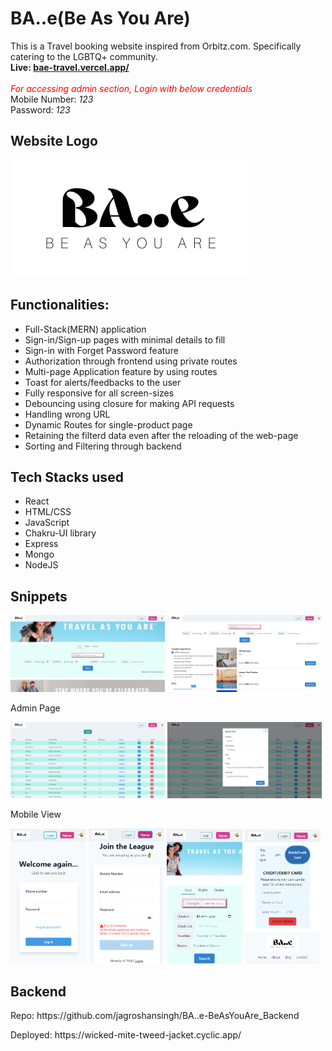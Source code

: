 # BA..e(Be As You Are)

This is a Travel booking website inspired from Orbitz.com.
Specifically catering to the LGBTQ+ community.</br>
<b>Live: <a href="bae-travel.vercel.app/">bae-travel.vercel.app/</a></b>
<br/>
<br/>
<i style="color: red;">For accessing admin section, Login with below credentials</i></br>
Mobile Number: <i>123</i></br>
Password: <i>123</i>


<h2>Website Logo</h2>
<img src="./BA..e_logo.png" alt="project logo"/>

<h2>Functionalities:</h2>
<ul>
  <li> Full-Stack(MERN) application</li>
  <li> Sign-in/Sign-up pages with minimal details to fill</li>
  <li> Sign-in with Forget Password feature</li>
  <li> Authorization through frontend using private routes</li>
  <li> Multi-page Application feature by using routes</li>
  <li> Toast for alerts/feedbacks to the user</li>
  <li> Fully responsive for all screen-sizes</li>
  <li> Debouncing using closure for making API requests</li>
  <li> Handling wrong URL</li>
  <li> Dynamic Routes for single-product page</li>
  <li> Retaining the filterd data even after the reloading of the web-page</li>
  <li> Sorting and Filtering through backend</li>
</ul>

<h2>Tech Stacks used</h2>
<ul>
  <li>React</li>
  <li>HTML/CSS</li>
  <li>JavaScript</li>
  <li>Chakru-UI library</li>
  <li>Express</li>
  <li>Mongo</li>
  <li>NodeJS</li>
</ul>

<h2> Snippets</h2>
<div>
<div>
  <img src="./Frontend/pics/Bae LandingPage.png" alt="Landing page" width="49%">
  <img src="./Frontend/pics/Bae HotelsPage.png" alt="Hotels Page" width="49%">
</div>
<p>Admin Page</p>
<div>
<img src="./Frontend/pics/Bae Admin ProductData.png" alt="Admin Product data" width="49%">
<img src="./Frontend/pics/Bae Admin ProductData_Edit.png" alt="Admin Prodect data edit" width="49%">
<p>Mobile View</p>
<div>
<img src="./Frontend/pics/Mobile SignInPage.png" alt="Sign in page" width="24%">
<img src="./Frontend/pics/Mobile SignupPage.png" alt="Sign up page" width="24%">
<img src="./Frontend/pics/Mobile LandingPage.png" alt="Landing page" width="24%">
<img src="./Frontend/pics/Mobile PaymentsPage.png" alt="Payments page" width="24%">
</div>
</div>
</div>

<h2>Backend</h2>
<p>Repo: <span>https://github.com/jagroshansingh/BA..e-BeAsYouAre_Backend<span></p>
<p>Deployed: <span>https://wicked-mite-tweed-jacket.cyclic.app/</span></p>
